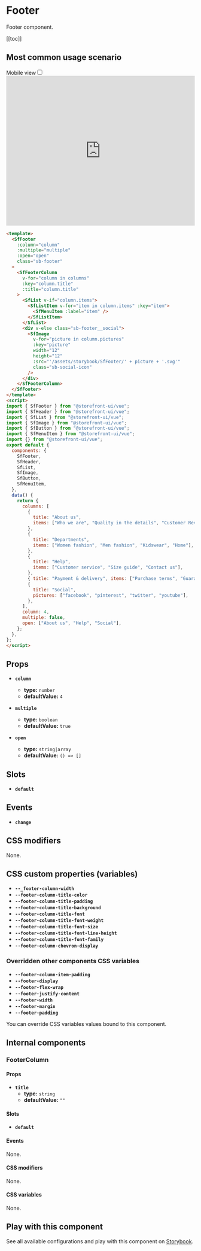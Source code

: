 # Footer

Footer component.

[[toc]]

## Most common usage scenario

<div class="vuepress-mobile">
    <label for="vuepress-mobile" class="vuepress-mobile-label">Mobile view</label><input id="vuepress-mobile" type="checkbox" class="vuepress-mobile-checkbox">
    <iframe class="storybook-iframe" src="https://storybook.storefrontui.io/iframe.html?id=organisms-footer--common" style="width: 100%; border: 0; border-bottom: 1px solid #eee;height: 25rem"></iframe>
  </div>

```html
<template>
  <SfFooter
    :column="column"
    :multiple="multiple"
    :open="open"
    class="sb-footer"
  >
    <SfFooterColumn
      v-for="column in columns"
      :key="column.title"
      :title="column.title"
    >
      <SfList v-if="column.items">
        <SfListItem v-for="item in column.items" :key="item">
          <SfMenuItem :label="item" />
        </SfListItem>
      </SfList>
      <div v-else class="sb-footer__social">
        <SfImage
          v-for="picture in column.pictures"
          :key="picture"
          width="12"
          height="12"
          :src="'/assets/storybook/SfFooter/' + picture + '.svg'"
          class="sb-social-icon"
        />
      </div>
    </SfFooterColumn>
  </SfFooter>
</template>
<script>
import { SfFooter } from "@storefront-ui/vue";
import { SfHeader } from "@storefront-ui/vue";
import { SfList } from "@storefront-ui/vue";
import { SfImage } from "@storefront-ui/vue";
import { SfButton } from "@storefront-ui/vue";
import { SfMenuItem } from "@storefront-ui/vue";
import {} from "@storefront-ui/vue";
export default {
  components: {
    SfFooter,
    SfHeader,
    SfList,
    SfImage,
    SfButton,
    SfMenuItem,
  },
  data() {
    return {
      columns: [
        {
          title: "About us",
          items: ["Who we are", "Quality in the details", "Customer Reviews"],
        },
        {
          title: "Departments",
          items: ["Women fashion", "Men fashion", "Kidswear", "Home"],
        },
        {
          title: "Help",
          items: ["Customer service", "Size guide", "Contact us"],
        },
        { title: "Payment & delivery", items: ["Purchase terms", "Guarantee"] },
        {
          title: "Social",
          pictures: ["facebook", "pinterest", "twitter", "youtube"],
        },
      ],
      column: 4,
      multiple: false,
      open: ["About us", "Help", "Social"],
    };
  },
};
</script>
```

## Props

- **`column`**
  - **type:** `number`
  - **defaultValue:** `4`

- **`multiple`**
  - **type:** `boolean`
  - **defaultValue:** `true`

- **`open`**
  - **type:** `string|array`
  - **defaultValue:** `() => []`

## Slots

- **`default`**

## Events

- **`change`**

## CSS modifiers

None.

## CSS custom properties (variables)

- **`--_footer-column-width`**
- **`--footer-column-title-color`**
- **`--footer-column-title-padding`**
- **`--footer-column-title-background`**
- **`--footer-column-title-font`**
- **`--footer-column-title-font-weight`**
- **`--footer-column-title-font-size`**
- **`--footer-column-title-font-line-height`**
- **`--footer-column-title-font-family`**
- **`--footer-column-chevron-display`**
### Overridden other components CSS variables 
- **`--footer-column-item-padding`**
- **`--footer-display`**
- **`--footer-flex-wrap`**
- **`--footer-justify-content`**
- **`--footer-width`**
- **`--footer-margin`**
- **`--footer-padding`**


You can override CSS variables values bound to this component.

## Internal components

### FooterColumn
#### Props
- **`title`**
  - **type:** `string`
  - **defaultValue:** `""`

#### Slots
- **`default`**

#### Events
None.

#### CSS modifiers
None.

#### CSS variables
None.

## Play with this component

See all available configurations and play with this component on <a href="https://storybook.storefrontui.io/?path=/story/organisms-footer--common">Storybook</a>.
